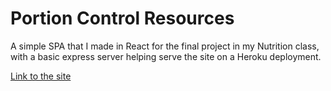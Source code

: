 # Portion Control Resources

A simple SPA that I made in React for the final project in my Nutrition class, with a basic express server helping serve the site on a Heroku deployment.

[Link to the site](https://portion-control-resources.herokuapp.com/)
